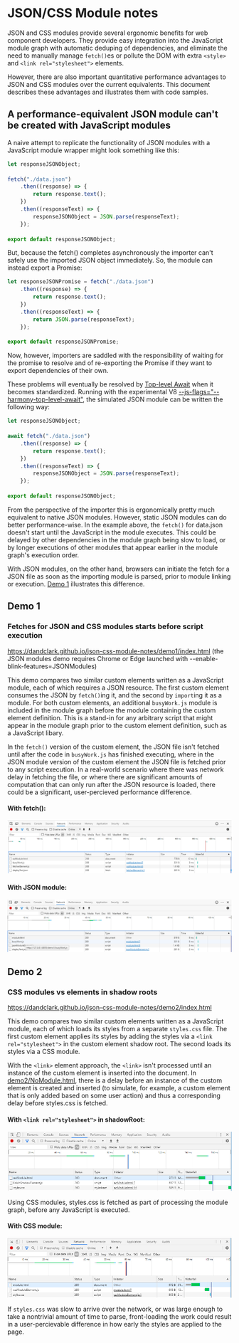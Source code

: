 # JSON/CSS Module notes
JSON and CSS modules provide several ergonomic benefits for web component developers.  They provide easy integration into the JavaScript module graph with automatic deduping of dependencies, and eliminate the need to manually manage `fetch()`es or pollute the DOM with extra `<style>` and `<link rel="stylesheet">` elements.

However, there are also important quantitative performance advantages to JSON and CSS modules over the current equivalents.  This document describes these advantages and illustrates them with code samples.

## A performance-equivalent JSON module can't be created with JavaScript modules

A naive attempt to replicate the functionality of JSON modules with a JavaScript module wrapper might look something like this:

```JavaScript
let responseJSONObject;

fetch("./data.json")
    .then((response) => {
        return response.text();
    })
    .then((responseText) => {
        responseJSONObject = JSON.parse(responseText);
    });

export default responseJSONObject;
```

But, because the fetch() completes asynchronously the importer can't safely use the imported JSON object immediately.  So, the module can instead export a Promise:

```JavaScript
let responseJSONPromise = fetch("./data.json")
    .then((response) => {
        return response.text();
    })
    .then((responseText) => {
        return JSON.parse(responseText);
    });

export default responseJSONPromise;
```

Now, however, importers are saddled with the responsibility of waiting for the promise to resolve and of re-exporting the Promise if they want to export dependencies of their own.

These problems will eventually be resolved by [Top-level Await](https://github.com/tc39/proposal-top-level-await) when it becomes standardized.
Running with the experimental V8 [--js-flags="--harmony-top-level-await"](https://bugs.chromium.org/p/v8/issues/detail?id=9344),
the simulated JSON module can be written the following way:

```JavaScript
let responseJSONObject;

await fetch("./data.json")
    .then((response) => {
        return response.text();
    })
    .then((responseText) => {
        responseJSONObject = JSON.parse(responseText);
    });

export default responseJSONObject;
```

From the perspective of the importer this is ergonomically pretty much equivalent to native JSON
modules.  However, static JSON modules can do better performance-wise.  In the example above,
the `fetch()` for data.json doesn't start until the JavaScript in the module executes.  This could be delayed by other dependencies in the module graph being slow to load, or by longer executions of other modules that appear earlier in the module graph's execution order.

With JSON modules, on the other hand, browsers can initiate
the fetch for a JSON file as soon as the importing module is parsed, prior to module linking or execution.  [Demo 1](#Demo-1) illustrates this difference.

## Demo 1
### Fetches for JSON and CSS modules starts before script execution
https://dandclark.github.io/json-css-module-notes/demo1/index.html
(the JSON modules demo requires Chrome or Edge launched with --enable-blink-features=JSONModules)

This demo compares two similar custom elements written as a JavaScript module, each of which requires a JSON resource.  The first custom element consumes the JSON by `fetch()`ing it, and the second by `import`ing it as a module.  For both custom elements, an additional `busyWork.js` module is included in the module graph before the module containing the custom element definition.  This is a stand-in for any arbitrary script that might appear in the module graph prior to the custom element definition, such as a JavaScript libary.

In the `fetch()` version of the custom element, the JSON file isn't fetched until after the code in `busyWork.js` has finished executing, where in the JSON module version of the custom element the JSON file is fetched prior to any script execution.  In a real-world scenario where there was network delay in fetching the file, or where there are significant amounts of computation that can only run after the JSON resource is loaded, there could be a significant, user-percieved performance difference.

#### With fetch():
![With fetch](demo1NoModule.PNG)

#### With JSON module:
![With JSON module](demo1Module.PNG)

## Demo 2
### CSS modules vs <link> elements in shadow roots
https://dandclark.github.io/json-css-module-notes/demo2/index.html

This demo compares two similar custom elements written as a JavaScript module, each of which loads its styles from a separate `styles.css` file.  The first custom element applies its styles by adding the styles via a `<link rel="stylesheet">` in the custom element shadow root.  The second loads its styles via a CSS module.

With the `<link>` element approach, the `<link>` isn't processed until an instance of the custom element is inserted into the document.  In [demo2/NoModule.html](demo2/noModule.html), there is a delay before an instance of the custom element is created and inserted (to simulate, for example, a custom element that is only added based on some user action) and thus a corresponding delay before styles.css is fetched.

#### With `<link rel="stylesheet">` in shadowRoot:
![With <link rel="stylesheet"> in shadowRoot](demo2NoModule.PNG)

Using CSS modules, styles.css is fetched as part of processing the module graph, before any JavaScript is executed.

#### With CSS module:
![With CSSmodule](demo2Module.PNG)

If `styles.css` was slow to arrive over the network, or was large enough to take a nontrivial amount of time to parse, front-loading the work could result in a user-percievable difference in how early the styles are applied to the page.
